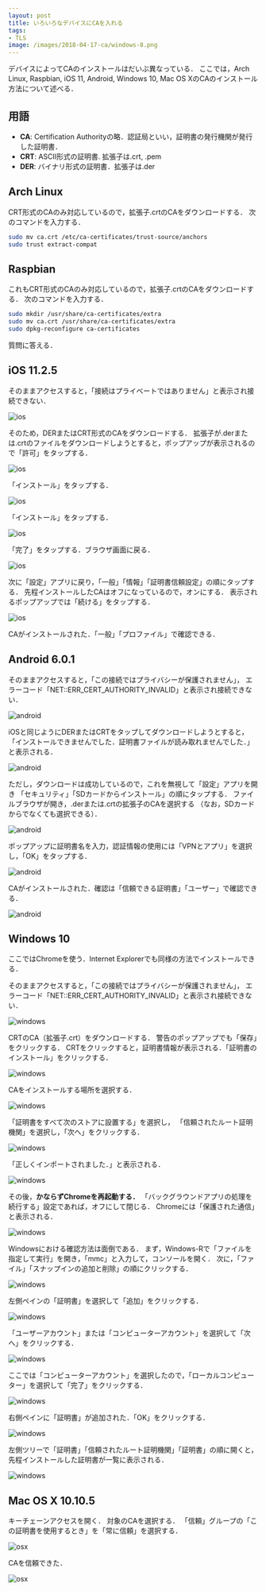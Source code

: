 ```yaml
---
layout: post
title: いろいろなデバイスにCAを入れる
tags:
- TLS
image: /images/2018-04-17-ca/windows-8.png
---
```


デバイスによってCAのインストールはだいぶ異なっている．
ここでは，Arch Linux, Raspbian, iOS 11, Android, Windows 10, Mac OS XのCAのインストール方法について述べる．

## 用語

- **CA**: Certification Authorityの略．認証局といい，証明書の発行機関が発行した証明書．
- **CRT**: ASCII形式の証明書. 拡張子は.crt, .pem
- **DER**: バイナリ形式の証明書．拡張子は.der

## Arch Linux

CRT形式のCAのみ対応しているので，拡張子.crtのCAをダウンロードする．
次のコマンドを入力する．

~~~sh
sudo mv ca.crt /etc/ca-certificates/trust-source/anchors
sudo trust extract-compat
~~~

## Raspbian

これもCRT形式のCAのみ対応しているので，拡張子.crtのCAをダウンロードする．
次のコマンドを入力する．

~~~sh
sudo mkdir /usr/share/ca-certificates/extra
sudo mv ca.crt /usr/share/ca-certificates/extra
sudo dpkg-reconfigure ca-certificates
~~~

質問に答える．

## iOS 11.2.5

そのままアクセスすると，「接続はプライベートではありません」と表示され接続できない．

![ios](/images/2018-04-17-ca/ios-1.png)

そのため，DERまたはCRT形式のCAをダウンロードする．
拡張子が.derまたは.crtのファイルをダウンロードしようとすると，ポップアップが表示されるので「許可」をタップする．

![ios](/images/2018-04-17-ca/ios-2.png)

「インストール」をタップする．

![ios](/images/2018-04-17-ca/ios-3.png)

「インストール」をタップする．

![ios](/images/2018-04-17-ca/ios-4.png)

「完了」をタップする．ブラウザ画面に戻る．

![ios](/images/2018-04-17-ca/ios-5.png)

次に「設定」アプリに戻り，「一般」「情報」「証明書信頼設定」の順にタップする．
先程インストールしたCAはオフになっているので，オンにする．
表示されるポップアップでは「続ける」をタップする．

![ios](/images/2018-04-17-ca/ios-6.png)

CAがインストールされた．「一般」「プロファイル」で確認できる．

## Android 6.0.1

そのままアクセスすると，「この接続ではプライバシーが保護されません」，
エラーコード「NET::ERR_CERT_AUTHORITY_INVALID」と表示され接続できない．

![android](/images/2018-04-17-ca/android-1.png)

iOSと同じようにDERまたはCRTをタップしてダウンロードしようとすると，
「インストールできませんでした．証明書ファイルが読み取れませんでした．」と表示される．

![android](/images/2018-04-17-ca/android-2.png)

ただし，ダウンロードは成功しているので，これを無視して「設定」アプリを開き
「セキュリティ」「SDカードからインストール」の順にタップする．
ファイルブラウザが開き，.derまたは.crtの拡張子のCAを選択する
（なお，SDカードからでなくても選択できる）．

![android](/images/2018-04-17-ca/android-3.png)

ポップアップに証明書名を入力，認証情報の使用には「VPNとアプリ」を選択し，「OK」をタップする．

![android](/images/2018-04-17-ca/android-4.png)

CAがインストールされた．確認は「信頼できる証明書」「ユーザー」で確認できる．

![android](/images/2018-04-17-ca/android-5.png)


## Windows 10

ここではChromeを使う．Internet Explorerでも同様の方法でインストールできる．

そのままアクセスすると，「この接続ではプライバシーが保護されません」，
エラーコード「NET::ERR_CERT_AUTHORITY_INVALID」と表示され接続できない．

![windows](/images/2018-04-17-ca/windows-1.png)

CRTのCA（拡張子.crt）をダウンロードする．
警告のポップアップでも「保存」をクリックする．
CRTをクリックすると，証明書情報が表示される．「証明書のインストール」をクリックする．

![windows](/images/2018-04-17-ca/windows-3.png)

CAをインストールする場所を選択する．

![windows](/images/2018-04-17-ca/windows-4.png)

「証明書をすべて次のストアに設置する」を選択し，
「信頼されたルート証明機関」を選択し，「次へ」をクリックする．

![windows](/images/2018-04-17-ca/windows-5.png)

「正しくインポートされました．」と表示される．

![windows](/images/2018-04-17-ca/windows-6.png)

その後，**かならずChromeを再起動する．**
「バックグラウンドアプリの処理を続行する」設定であれば，オフにして閉じる．
Chromeには「保護された通信」と表示される．

![windows](/images/2018-04-17-ca/windows-8.png)

Windowsにおける確認方法は面倒である．
まず，Windows-Rで「ファイルを指定して実行」を開き，「mmc」と入力して，コンソールを開く．
次に，「ファイル」「スナップインの追加と削除」の順にクリックする．

![windows](/images/2018-04-17-ca/windows-9.png)

左側ペインの「証明書」を選択して「追加」をクリックする．

![windows](/images/2018-04-17-ca/windows-10.png)

「ユーザーアカウント」または「コンピューターアカウント」を選択して「次へ」をクリックする．

![windows](/images/2018-04-17-ca/windows-11.png)

ここでは「コンピューターアカウント」を選択したので，「ローカルコンピューター」を選択して「完了」をクリックする．

![windows](/images/2018-04-17-ca/windows-12.png)

右側ペインに「証明書」が追加された．「OK」をクリックする．

![windows](/images/2018-04-17-ca/windows-13.png)

左側ツリーで「証明書」「信頼されたルート証明機関」「証明書」の順に開くと，先程インストールした証明書が一覧に表示される．

![windows](/images/2018-04-17-ca/windows-14.png)

## Mac OS X 10.10.5

キーチェーンアクセスを開く．
対象のCAを選択する．
「信頼」グループの「この証明書を使用するとき」を「常に信頼」を選択する．

![osx](/images/2018-04-17-ca/osx-1.png)

CAを信頼できた．

![osx](/images/2018-04-17-ca/osx-2.png)


